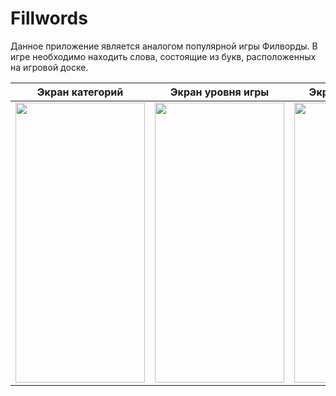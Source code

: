 # Fillwords

Данное приложение является аналогом популярной игры Филворды. 
В игре необходимо находить слова, состоящие из букв, расположенных на игровой доске.

| Экран категорий | Экран уровня игры | Экран информации |
| ----------------- | ----------------- | ----------------- |
| <img src=https://github.com/DanilShvets/Fillwords/assets/90850487/98e7fdbb-d65d-45d6-bd01-76e2dcd2d68b width="207" height="448"> | <img src=https://github.com/DanilShvets/Fillwords/assets/90850487/09d8463d-dbb7-4170-96d4-dfd92c0806d4 width="207" height="448">| <img src=https://github.com/DanilShvets/Fillwords/assets/90850487/9931c2f9-b7cf-4452-bf71-278ea2ecc472 width="207" height="448">|
